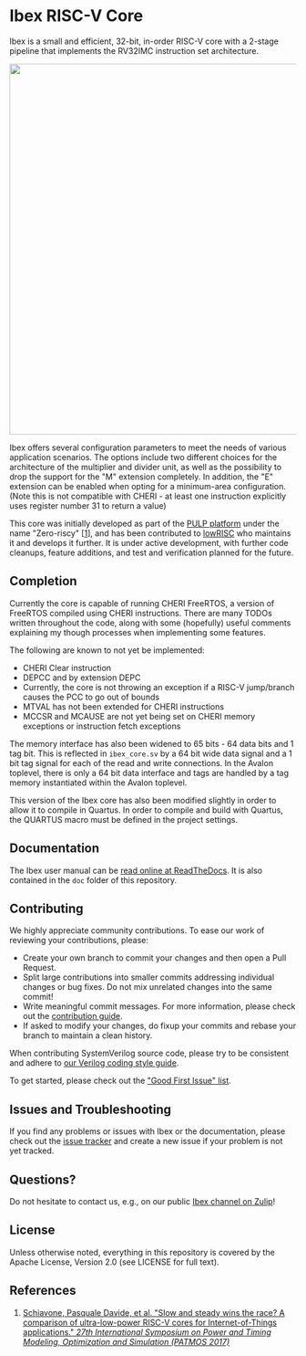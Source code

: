 # Ibex RISC-V Core

Ibex is a small and efficient, 32-bit, in-order RISC-V core with a 2-stage pipeline that implements
the RV32IMC instruction set architecture.

<p align="center"><img src="doc/images/blockdiagram.svg" width="650"></p>

Ibex offers several configuration parameters to meet the needs of various application scenarios.
The options include two different choices for the architecture of the multiplier and divider unit,
as well as the possibility to drop the support for the "M" extension completely. In addition, the
"E" extension can be enabled when opting for a minimum-area configuration. (Note this is not
compatible with CHERI - at least one instruction explicitly uses register number 31 to return a
value)

This core was initially developed as part of the [PULP platform](https://wwww.pulp-platform.org)
under the name "Zero-riscy" \[[1](https://doi.org/10.1109/PATMOS.2017.8106976)\], and has been
contributed to [lowRISC](https://www.lowrisc.org) who maintains it and develops it further. It is
under active development, with further code cleanups, feature additions, and test and verification
planned for the future.

## Completion

Currently the core is capable of running CHERI FreeRTOS, a version of FreeRTOS compiled using
CHERI instructions.
There are many TODOs written throughout the code, along with some (hopefully) useful comments
explaining my though processes when implementing some features.

The following are known to not yet be implemented:
* CHERI Clear instruction
* DEPCC and by extension DEPC
* Currently, the core is not throwing an exception if a RISC-V jump/branch causes the PCC to go
  out of bounds
* MTVAL has not been extended for CHERI instructions
* MCCSR and MCAUSE are not yet being set on CHERI memory exceptions or instruction fetch exceptions

The memory interface has also been widened to 65 bits - 64 data bits and 1 tag bit. This is
reflected in ```ibex_core.sv``` by a 64 bit wide data signal and a 1 bit tag signal for
each of the read and write connections. In the Avalon toplevel, there is only a 64 bit data
interface and tags are handled by a tag memory instantiated within the Avalon toplevel.

This version of the Ibex core has also been modified slightly in order to allow it to compile in
Quartus. In order to compile and build with Quartus, the QUARTUS macro must be defined in the
project settings.

## Documentation

The Ibex user manual can be
[read online at ReadTheDocs](https://ibex-core.readthedocs.io/en/latest/). It is also contained in
the `doc` folder of this repository.

## Contributing

We highly appreciate community contributions. To ease our work of reviewing your contributions,
please:

* Create your own branch to commit your changes and then open a Pull Request.
* Split large contributions into smaller commits addressing individual changes or bug fixes. Do not
  mix unrelated changes into the same commit!
* Write meaningful commit messages. For more information, please check out the [contribution
  guide](https://github.com/lowrisc/ibex/blob/master/CONTRIBUTING.md).
* If asked to modify your changes, do fixup your commits and rebase your branch to maintain a
  clean history.

When contributing SystemVerilog source code, please try to be consistent and adhere to [our Verilog
coding style guide](https://github.com/lowRISC/style-guides/blob/master/VerilogCodingStyle.md).

To get started, please check out the ["Good First Issue"
 list](https://github.com/lowrisc/ibex/issues?q=is%3Aissue+is%3Aopen+label%3A%22Good+First+Issue%22).

## Issues and Troubleshooting

If you find any problems or issues with Ibex or the documentation, please check out the [issue
 tracker](https://github.com/lowrisc/ibex/issues) and create a new issue if your problem is
not yet tracked.

## Questions?

Do not hesitate to contact us, e.g., on our public [Ibex channel on
Zulip](https://lowrisc.zulipchat.com/#narrow/stream/198227-ibex)!

## License

Unless otherwise noted, everything in this repository is covered by the Apache
License, Version 2.0 (see LICENSE for full text).

## References
1. [Schiavone, Pasquale Davide, et al. "Slow and steady wins the race? A comparison of
 ultra-low-power RISC-V cores for Internet-of-Things applications."
 _27th International Symposium on Power and Timing Modeling, Optimization and Simulation
 (PATMOS 2017)_](https://doi.org/10.1109/PATMOS.2017.8106976)
